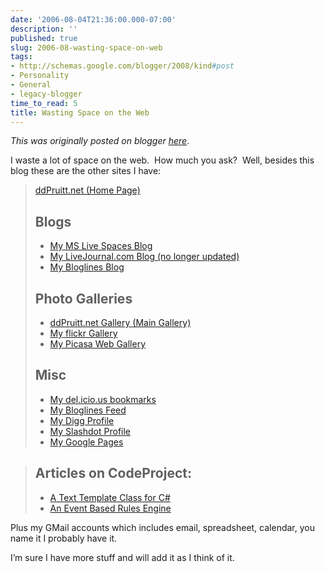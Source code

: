 ```yaml
---
date: '2006-08-04T21:36:00.000-07:00'
description: ''
published: true
slug: 2006-08-wasting-space-on-web
tags:
- http://schemas.google.com/blogger/2008/kind#post
- Personality
- General
- legacy-blogger
time_to_read: 5
title: Wasting Space on the Web
---
```


*This was originally posted on blogger [here](https://techshorts.blogspot.com/2006/08/wasting-space-on-web.html)*.

<p>I waste a lot of space on the web.&nbsp; How much you ask?&nbsp; Well, besides this blog these are the other sites I have:</p><blockquote dir="ltr" style="MARGIN-RIGHT: 0px;"><p><a href="http://www.ddpruitt.net/">ddPruitt.net (Home Page)</a></p><h2>Blogs</h2><ul><li><a href="http://bloggerd.spaces.live.com/">My MS Live Spaces Blog</a></li><li><a href="http://ddpruitt.livejournal.com/">My LiveJournal.com Blog (no longer updated)</a></li><li><a href="http://www.bloglines.com/blog/ddPruitt">My Bloglines Blog</a></li></ul><h2>Photo Galleries</h2><ul><li><a href="http://www.ddpruitt.net/gallery">ddPruitt.net Gallery (Main Gallery)</a></li><li><a href="http://www.flickr.com/photos/darrenpruitt/">My flickr Gallery</a></li><li><a href="http://picasaweb.google.com/darren.pruitt">My Picasa Web Gallery</a></li></ul><h2>Misc</h2><ul><li><a href="http://del.icio.us/ddpruitt">My del.icio.us bookmarks</a></li><li><a href="http://www.bloglines.com/public/ddPruitt">My Bloglines Feed</a></li><li><a href="http://digg.com/users/ddpruitt/dugg">My Digg Profile</a></li><li><a href="http://slashdot.org/~MaxBlue">My Slashdot Profile</a></li><li><a href="http://darren.pruitt.googlepages.com/home">My Google Pages</a></li></ul></blockquote><blockquote><h2>Articles on CodeProject:</h2><ul><li><a href="http://www.codeproject.com/csharp/nettemplate.asp">A Text Template Class for C#</a></li><li><a href="http://www.codeproject.com/csharp/eventrulesengine.asp">An Event Based Rules Engine</a></li></ul></blockquote><p>Plus my GMail accounts which includes email, spreadsheet, calendar, you name it I probably have it.</p><p>I&rsquo;m sure I have more stuff and will add it as I think of it.</p>